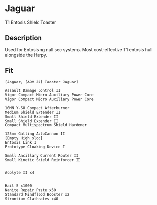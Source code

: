 # Jaguar

T1 Entosis Shield Toaster

## Description

Used for Entosising null sec systems. Most cost-effective T1 entosis hull alongside the Harpy.

## Fit
```
[Jaguar, [ADV-30] Toaster Jaguar]

Assault Damage Control II
Vigor Compact Micro Auxiliary Power Core
Vigor Compact Micro Auxiliary Power Core

10MN Y-S8 Compact Afterburner
Medium Shield Extender II
Small Shield Extender II
Small Shield Extender II
Compact Multispectrum Shield Hardener

125mm Gatling AutoCannon II
[Empty High slot]
Entosis Link I
Prototype Cloaking Device I

Small Ancillary Current Router II
Small Kinetic Shield Reinforcer II


Acolyte II x4


Hail S x1000
Nanite Repair Paste x50
Standard Mindflood Booster x2
Strontium Clathrates x40
```

